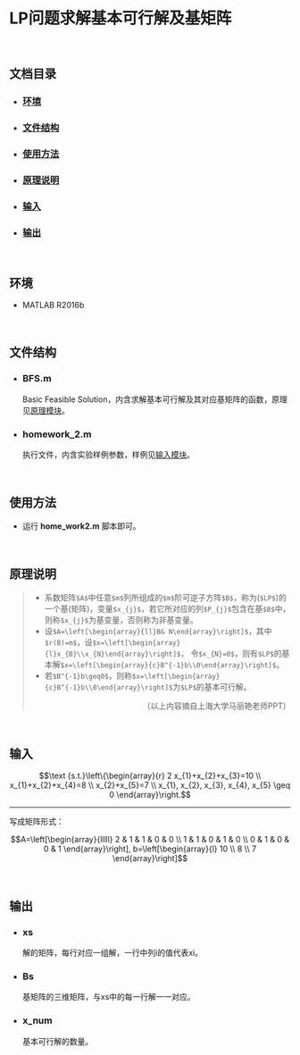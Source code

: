 <script type="text/javascript" async
  src="https://cdnjs.cloudflare.com/ajax/libs/mathjax/2.7.1/MathJax.js?config=TeX-AMS-MML_HTMLorMML">
</script>
# LP问题求解基本可行解及基矩阵
&emsp;

## 文档目录
- ### [环境](#jump1)
- ### [文件结构](#jump2)
- ### [使用方法](#jump3)
- ### [原理说明](#jump4)
- ### [输入](#jump5)
- ### [输出](#jump6)

&emsp;

## <span id="jump1">环境</span>
- MATLAB R2016b

&emsp;

## <span id="jump2">文件结构</span>
- ### **BFS.m**
    Basic Feasible Solution，内含求解基本可行解及其对应基矩阵的函数，原理见[原理模块](#jump4)。

- ### **homework_2.m**
    执行文件，内含实验样例参数，样例见[输入模块](#jump5)。

&emsp;

## <span id="jump3">使用方法</span>
- 运行 **home_work2.m** 脚本即可。

&emsp;

## <span id="jump4">原理说明</span>
> - 系数矩阵`$A$`中任意`$m$`列所组成的`$m$`阶可逆子方阵`$B$`，称为(`$LP$`)的一个基(矩阵)，变量`$x_{j}$`，若它所对应的列`$P_{j}$`包含在基`$B$`中，则称`$x_{j}$`为基变量，否则称为非基变量。
> - 设`$A=\left[\begin{array}{ll}B& N\end{array}\right]$`，其中`$r(B)=m$`，设`$x=\left[\begin{array}{l}x_{B}\\x_{N}\end{array}\right]$`，
令`$x_{N}=0$`，则有`$LP$`的基本解`$x=\left[\begin{array}{c}B^{-1}b\\0\end{array}\right]$`。
> - 若`$B^{-1}b\geq0$`，则称`$x=\left[\begin{array}{c}B^{-1}b\\0\end{array}\right]$`为`$LP$`的基本可行解。
> <p align="right">（以上内容摘自上海大学马丽艳老师PPT）</p>

&emsp;

## <span id="jump5">输入</span>
```math
\text {s.t.}\left\{\begin{array}{r}
2 x_{1}+x_{2}+x_{3}=10 \\
x_{1}+x_{2}+x_{4}=8 \\
x_{2}+x_{5}=7 \\
x_{1}, x_{2}, x_{3}, x_{4}, x_{5} \geq 0
\end{array}\right.
```
***
写成矩阵形式：
```math
A=\left[\begin{array}{lllll}
2 & 1 & 1 & 0 & 0 \\
1 & 1 & 0 & 1 & 0 \\
0 & 1 & 0 & 0 & 1
\end{array}\right],
b=\left[\begin{array}{l}
10 \\
8 \\
7
\end{array}\right]
```
&emsp;

## <span id="jump6">输出</span>
- ### xs  
    解的矩阵，每行对应一组解，一行中列i的值代表xi。
- ### Bs
    基矩阵的三维矩阵，与xs中的每一行解一一对应。
- ### x_num
    基本可行解的数量。
